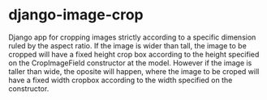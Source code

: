 django-image-crop
=================

Django app for cropping images strictly according to a specific dimension ruled by the aspect ratio. If the image is wider than tall, the image to be cropped will have a fixed height crop box according to the height specified on the CropImageField constructor at the model. However if the image is taller than wide, the oposite will happen, where the image to be croped will have  a fixed width cropbox according to the width specified on the constructor.
